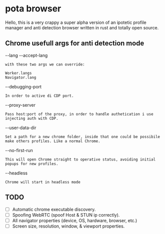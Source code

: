 # pota browser

Hello, this is a very crappy a super alpha version of an ipotetic profile manager and anti detection browser written in rust and totally open source.

## Chrome usefull args for anti detection mode

--lang
--accept-lang

    with these two args we can override:

    Worker.langs
    Navigator.lang

--debugging-port

    In order to active di CDP port.

--proxy-server

    Pass host:port of the proxy, in order to handle authetication i use injecting auth with CDP.

--user-data-dir
    
    Set a path for a new chrome folder, inside that one could be possibile make others profiles. Like a normal Chrome.

--no-first-run

    This will open Chrome straight to operative status, avoiding initial popups for new profiles.

--headless

    Chrome will start in headless mode
    
## TODO

- [ ] Automatic chrome executable discovery.
- [ ] Spoofing WebRTC (spoof Host & STUN ip correctly).
- [ ] All navigator properties (device, OS, hardware, browser, etc.)
- [ ] Screen size, resolution, window, & viewport properties.